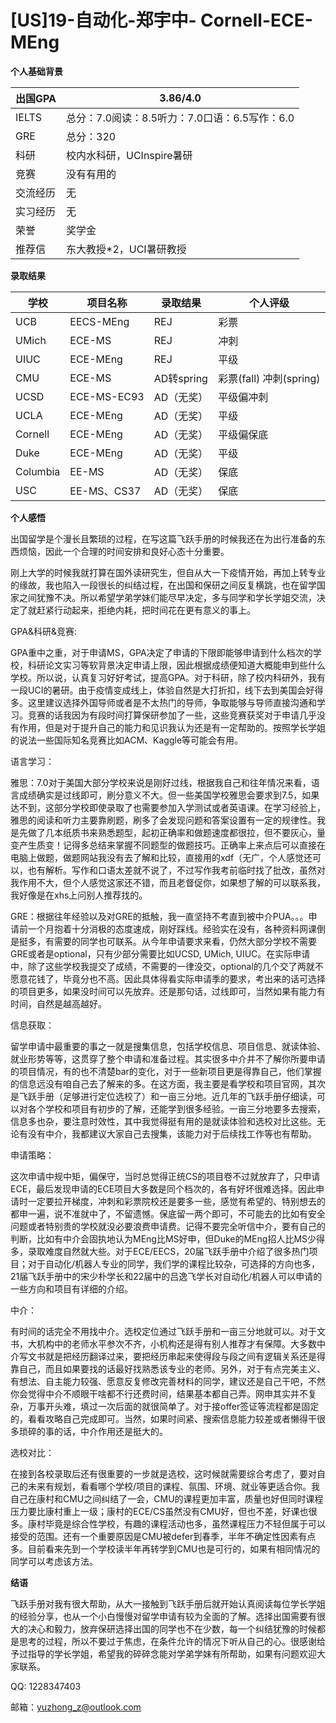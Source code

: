 # [US]19-自动化-郑宇中- Cornell-ECE-MEng

**个人基础背景**

| 出国GPA | 3.86/4.0 |
| --- | --- |
| IELTS | 总分：7.0阅读：8.5听力：7.0口语：6.5写作：6.0 |
| GRE | 总分：320 |
| 科研 | 校内水科研，UCInspire暑研 |
| 竞赛 | 没有有用的 |
| 交流经历 | 无 |
| 实习经历 | 无 |
| 荣誉 | 奖学金 |
| 推荐信 | 东大教授*2，UCI暑研教授 |

**录取结果**

| 学校 | 项目名称 | 录取结果 | 个人评级 |
| --- | --- | --- | --- |
| UCB | EECS-MEng | REJ | 彩票 |
| UMich | ECE-MS | REJ | 冲刺 |
| UIUC | ECE-MEng | REJ | 平级 |
| CMU | ECE-MS | AD转spring | 彩票(fall) 冲刺(spring) |
| UCSD | ECE-MS-EC93 | AD（无奖） | 平级偏冲刺 |
| UCLA | ECE-MEng | AD（无奖） | 平级 |
| Cornell | ECE-MEng | AD（无奖） | 平级偏保底 |
| Duke | ECE-MEng | AD（无奖） | 平级 |
| Columbia | EE-MS | AD（无奖） | 保底 |
| USC | EE-MS、CS37 | AD（无奖） | 保底 |

**个人感悟**

出国留学是个漫长且繁琐的过程，在写这篇飞跃手册的时候我还在为出行准备的东西烦恼，因此一个合理的时间安排和良好心态十分重要。

刚上大学的时候我就打算在国外读研究生，但自从大一下疫情开始，再加上转专业的缘故，我也陷入一段很长的纠结过程，在出国和保研之间反复横跳，也在留学国家之间犹豫不决。所以希望学弟学妹们能尽早决定，多与同学和学长学姐交流，决定了就赶紧行动起来，拒绝内耗，把时间花在更有意义的事上。

GPA&科研&竞赛:

GPA重中之重，对于申请MS，GPA决定了申请的下限即能够申请到什么档次的学校，科研论文实习等软背景决定申请上限，因此根据成绩便知道大概能申到些什么学校。所以说，认真复习好好考试，提高GPA。对于科研，除了校内科研外，我有一段UCI的暑研。由于疫情变成线上，体验自然是大打折扣，线下去到美国会好得多。这里建议选择外国导师或者是不太热门的导师，争取能够与导师直接沟通和学习。竞赛的话我因为有段时间打算保研参加了一些，这些竞赛获奖对于申请几乎没有作用，但是对于提升自己的能力和见识我认为还是有一定帮助的。按照学长学姐的说法一些国际知名竞赛比如ACM、Kaggle等可能会有用。

语言学习：

雅思：7.0对于美国大部分学校来说是刚好过线，根据我自己和往年情况来看，语言成绩确实是过线即可，刷分意义不大。但一些美国学校雅思会要求到7.5，如果达不到，这部分学校即使录取了也需要参加入学测试或者英语课。在学习经验上，雅思的阅读和听力主要靠刷题，刷多了会发现问题和答案设置有一定的规律性。我是先做了几本纸质书来熟悉题型，起初正确率和做题速度都很拉，但不要灰心，量变产生质变！记得多总结来掌握不同题型的做题技巧。正确率上来点后可以直接在电脑上做题，做题网站我没有去了解和比较，直接用的xdf（无广，个人感觉还可以，也有解析。写作和口语太差就不说了，不过写作我考前临时找了批改，虽然对我作用不大，但个人感觉这家还不错，而且老督促你，如果想了解的可以联系我，我好像是在xhs上问别人推荐找的。

GRE：根据往年经验以及对GRE的抵触，我一直坚持不考直到被中介PUA。。。申请前一个月抱着十分消极的态度速成，刚好踩线。经验实在没有，各种资料网课倒是挺多，有需要的同学也可联系。从今年申请要求来看，仍然大部分学校不需要GRE或者是optional，只有少部分需要比如UCSD, UMich, UIUC。在实际申请中，除了这些学校我提交了成绩，不需要的一律没交，optional的几个交了两就不愿意花钱了，毕竟分也不高。因此具体得看实际申请季的要求，考出来的话可选择的项目更多，如果没时间可以先放弃。还是那句话，过线即可，当然如果有能力有时间，自然是越高越好。

信息获取：

留学申请中最重要的事之一就是搜集信息，包括学校信息、项目信息、就读体验、就业形势等等，这贯穿了整个申请和准备过程。其实很多中介并不了解你所要申请的项目情况，有的也不清楚bar的变化，对于一些新项目更是得靠自己，他们掌握的信息远没有咱自己去了解来的多。在这方面，我主要是看学校和项目官网，其次是飞跃手册（足够进行定位选校了）和一亩三分地。近几年的飞跃手册仔细读，可以对各个学校和项目有初步的了解，还能学到很多经验。一亩三分地要多去搜索，信息多也杂，要注意时效性，其中我觉得挺有用的是就读体验和选校对比这些。无论有没有中介，我都建议大家自己去搜集，该能力对于后续找工作等也有帮助。

申请策略：

这次申请中规中矩，偏保守，当时总觉得正统CS的项目卷不过就放弃了，只申请ECE，最后发现申请的ECE项目大多数是同个档次的，各有好坏很难选择。因此申请时一定要拉开梯度，冲刺和彩票院校还是要多一些，感觉有希望的、特别想去的都申一遍，说不准就中了，不留遗憾。保底留一两个即可，不可能去的比如有安全问题或者特别贵的学校就没必要浪费申请费。记得不要完全听信中介，要有自己的判断，比如有中介会固执地认为MEng比MS好申，但Duke的MEng招人比MS少得多，录取难度自然就大些。对于ECE/EECS，20届飞跃手册中介绍了很多热门项目；对于自动化/机器人专业的同学，我们学的课程比较杂，可选择的方向也多，21届飞跃手册中的宋少朴学长和22届中的吕逸飞学长对自动化/机器人可以申请的一些方向和项目有详细的介绍。

中介：

有时间的话完全不用找中介。选校定位通过飞跃手册和一亩三分地就可以。对于文书，大机构中的老师水平参次不齐，小机构还是得有别人推荐才有保障。大多数中介写文书就是把经历翻译过来，要把经历串起来使得段与段之间有逻辑关系还是得靠自己，而且如果要找的话最好找熟悉该专业的老师。另外，对于有点完美主义、有想法、自主能力较强、愿意反复修改完善材料的同学，建议还是自己干吧，不然你会觉得中介不顺眼干啥都不行还费时间，结果基本都自己弄。网申其实并不复杂，万事开头难，填过一次后面的就很简单了。对于接offer签证等流程都是固定的，看看攻略自己完成即可。当然，如果时间紧、搜索信息能力较差或者懒得干很多琐碎的事的话，中介作用还是挺大的。

选校对比：

在接到各校录取后还有很重要的一步就是选校，这时候就需要综合考虑了，要对自己的未来有规划，看看哪个学校/项目的课程、氛围、环境、就业等更适合你。我自己在康村和CMU之间纠结了一会，CMU的课程更加丰富，质量也好但同时课程压力要比康村重上一级；康村的ECE/CS虽然没有CMU好，但也不差，好课也很多。康村毕竟是综合性学校，有趣的课程活动也多，虽然课程压力不轻但属于可以接受的范围。还有一个重要原因是CMU被defer到春季，半年不确定性因素有点多。目前看来先到一个学校读半年再转学到CMU也是可行的，如果有相同情况的同学可以考虑该方法。

**结语**

飞跃手册对我有很大帮助，从大一接触到飞跃手册后就开始认真阅读每位学长学姐的经验分享，也从一个小白慢慢对留学申请有较为全面的了解。选择出国需要有很大的决心和毅力，放弃保研选择出国的同学也不在少数，每一个纠结犹豫的时候都是思考的过程，所以不要过于焦虑，在条件允许的情况下听从自己的心。很感谢给予过指导的学长学姐，希望我的碎碎念能对学弟学妹有所帮助，如果有问题欢迎大家联系。

QQ: 1228347403

邮箱：[yuzhong_z@outlook.com](mailto:yuzhong_z@outlook.com)
